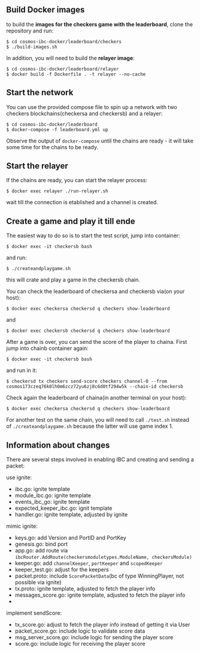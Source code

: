 ## Build Docker images

to build the **images for the checkers game with the leaderboard**, clone the repository and run:

```
$ cd cosmos-ibc-docker/leaderboard/checkers
$ ./build-images.sh
```

In addition, you will need to build the **relayer image**:

```
$ cd cosmos-ibc-docker/leaderboard/relayer
$ docker build -f Dockerfile . -t relayer --no-cache
```

## Start the network

You can use the provided compose file to spin up a network with two checkers blockchains(checkersa and checkersb) and a relayer:

```
$ cd cosmos-ibc-docker/leaderboard
$ docker-compose -f leaderboard.yml up

```

Observe the output of `docker-compose` until the chains are ready - it will take some time for the chains to be ready. 

## Start the relayer

If the chains are ready, you can start the relayer process:

```
$ docker exec relayer ./run-relayer.sh 
```

wait till the connection is etablished and a channel is created. 

## Create a game and play it till ende

The easiest way to do so is to start the test script, jump into container:

```
$ docker exec -it checkersb bash
```

and run:

```
$ ./createandplaygame.sh 
```

this will crate and play a game in the checkersb chain. 

You can check the leaderboard of checkersa and checkersb via(on your host):

```
$ docker exec checkersa checkersd q checkers show-leaderboard
```

and

```
$ docker exec checkersb checkersd q checkers show-leaderboard
```


After a game is over, you can send the score of the player to chaina. First jump into chainb container again:

```
$ docker exec -it checkersb bash
```

and run in it:

```
$ checkersd tx checkers send-score checkers channel-0 --from cosmos173czeq76k0lh0m6zcz72yu6zj8c6d0tf294w5k --chain-id checkersb
```

Check again the leaderboard of chaina(in another terminal on your host):

```
$ docker exec checkersa checkersd q checkers show-leaderboard
```

For another test on the same chain, you will need to call `./test.sh` instead of `./createandplaygame.sh` because the latter will use game index 1.

## Information about changes

There are several steps involved in enabling IBC and creating and sending a packet:

use ignite:
- ibc.go: ignite template
- module_ibc.go: ignite template
- events_ibc_go: ignite template
- expected_keeper_ibc.go: ignit template
- handler.go: ignite template, adjusted by ignite

mimic ignite:
- keys.go: add Version and PortID and PortKey
- genesis.go: bind port 
- app.go: add route via `ibcRouter.AddRoute(checkersmoduletypes.ModuleName, checkersModule)`
- keeper.go: add `channelKeeper`, `portKeeper` and `scopedKeeper`
- keeper_test.go: adjust for the keepers
- packet.proto: include `ScorePacketData`(bc of type WinningPlayer, not possible via ignite)
- tx.proto: ignite template, adjusted to fetch the player info
- messages_score.go: ignite template, adjusted to fetch the player info
- 
implement sendScore:
- tx_score.go: adjust to fetch the player info instead of getting it via User
- packet_score.go: include logic to validate score data
- msg_server_score.go: include logic for sending the player score
- score.go: include logic for receiving the player score